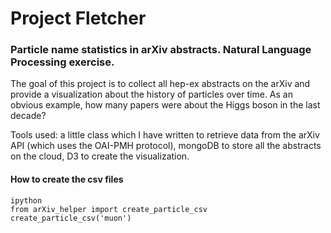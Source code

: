# Project Fletcher
### Particle name statistics in arXiv abstracts. Natural Language Processing exercise.

The goal of this project is to collect all hep-ex abstracts on the arXiv and provide a visualization about the history of particles over time. As an obvious example, how many papers were about the Higgs boson in the last decade?

Tools used: a little class which I have written to retrieve data from the arXiv API (which uses the OAI-PMH protocol), mongoDB to store all the abstracts on the cloud, D3 to create the visualization.

#### How to create the csv files
    ipython
    from arXiv_helper import create_particle_csv
    create_particle_csv('muon')